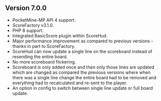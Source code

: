 ## Version 7.0.0

- PocketMine-MP API 4 support.
- ScoreFactory v3.1.0.
- PHP 8 support.
- Integrated BasicScore plugin within ScoreHud.
- Major performance improvement as compared to previous versions - thanks in part to ScoreFactory.
- ScoreHud can now update a single line on the scoreboard instead of resending the entire board.
- No more scoreboard flickering.
- Scoreboard is only added once and then only those lines are updated which are changed as compared the previous versions where when there was a single line change the entire board had to be removed and everything had to recalculated and re-sent to the player.
- An option in config to switch between single line update or full board update.